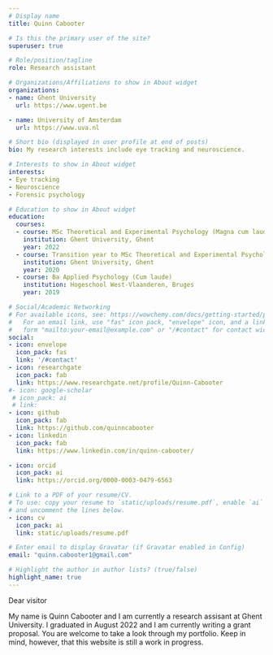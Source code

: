 ```yaml
---
# Display name
title: Quinn Cabooter

# Is this the primary user of the site?
superuser: true

# Role/position/tagline
role: Research assistant

# Organizations/Affiliations to show in About widget
organizations:
- name: Ghent University
  url: https://www.ugent.be

- name: University of Amsterdam
  url: https://www.uva.nl

# Short bio (displayed in user profile at end of posts)
bio: My research interests include eye tracking and neuroscience.

# Interests to show in About widget
interests:
- Eye tracking
- Neuroscience
- Forensic psychology

# Education to show in About widget
education:
  courses:
  - course: MSc Theoretical and Experimental Psychology (Magna cum laude)
    institution: Ghent University, Ghent
    year: 2022
  - course: Transition year to MSc Theoretical and Experimental Psychology (Summa cum laude)
    institution: Ghent University, Ghent
    year: 2020
  - course: Ba Applied Psychology (Cum laude)
    institution: Hogeschool West-Vlaanderen, Bruges
    year: 2019

# Social/Academic Networking
# For available icons, see: https://wowchemy.com/docs/getting-started/page-builder/#icons
#   For an email link, use "fas" icon pack, "envelope" icon, and a link in the
#   form "mailto:your-email@example.com" or "/#contact" for contact widget.
social:
- icon: envelope
  icon_pack: fas
  link: '/#contact'
- icon: researchgate
  icon_pack: fab
  link: https://www.researchgate.net/profile/Quinn-Cabooter
#- icon: google-scholar  
 # icon_pack: ai
 # link: 
- icon: github
  icon_pack: fab
  link: https://github.com/quinncabooter
- icon: linkedin
  icon_pack: fab
  link: https://www.linkedin.com/in/quinn-cabooter/

- icon: orcid
  icon_pack: ai
  link: https://orcid.org/0000-0003-0479-6563

# Link to a PDF of your resume/CV.
# To use: copy your resume to `static/uploads/resume.pdf`, enable `ai` icons in `params.toml`, 
# and uncomment the lines below.
- icon: cv
  icon_pack: ai
  link: static/uploads/resume.pdf

# Enter email to display Gravatar (if Gravatar enabled in Config)
email: "quinn.cabooter1@gmail.com"

# Highlight the author in author lists? (true/false)
highlight_name: true
---
```


Dear visitor

My name is Quinn Cabooter and I am currently a research assisant at Ghent University. I graduated in August 2022 and I am currently writing a grant proposal. You are welcome to take a look through my portfolio. Keep in mind, however, that this website is still a work in progress.
